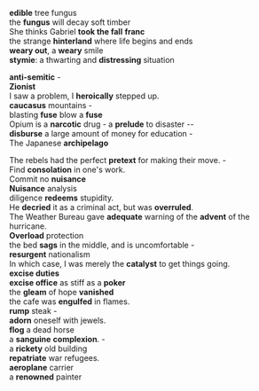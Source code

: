**edible** tree fungus  
the **fungus** will decay soft timber  
She thinks Gabriel **took the fall** 
**franc**  
the strange **hinterland** where life begins and ends  
**weary out**, a **weary** smile  
**stymie**: a thwarting and **distressing** situation  



**anti-semitic** -   
**Zionist**  
I saw a problem, I **heroically** stepped up.  
**caucasus** mountains -     
blasting **fuse** 
blow a **fuse**  
Opium is a **narcotic** drug - 
a **prelude** to disaster --    
**disburse** a large amount of money for education -   
The Japanese **archipelago**  

The rebels had the perfect **pretext** for making their move. -   
Find **consolation** in one's work.  
Commit no **nuisance**  
**Nuisance** analysis  
diligence **redeems** stupidity.  
He **decried** it as a criminal act, but was **overruled**.  
The Weather Bureau gave **adequate** warning of the **advent** of the hurricane.  
**Overload** protection  
the bed **sags** in the middle, and is uncomfortable -  
**resurgent** nationalism  
In which case, I was merely the **catalyst** to get things going.  
**excise duties**  
**excise office** 
as stiff as a **poker**  
the **gleam** of hope **vanished**  
the cafe was **engulfed** in flames.  
**rump** steak -   
**adorn** oneself with jewels.  
**flog** a dead horse  
a **sanguine** **complexion**. -   
a **rickety** old building  
**repatriate** war refugees.  
**aeroplane** carrier  
a **renowned** painter 






